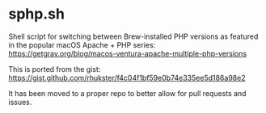 # sphp.sh

Shell script for switching between Brew-installed PHP versions as featured in the popular macOS Apache + PHP series: https://getgrav.org/blog/macos-ventura-apache-multiple-php-versions

This is ported from the gist: https://gist.github.com/rhukster/f4c04f1bf59e0b74e335ee5d186a98e2

It has been moved to a proper repo to better allow for pull requests and issues.
